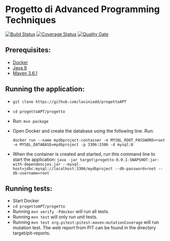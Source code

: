 # Progetto di Advanced Programming Techniques

[![Build Status](https://travis-ci.org/laviniadd/progettoAPT.svg?branch=master)](https://travis-ci.org/laviniadd/progettoAPT)
[![Coverage Status](https://coveralls.io/repos/github/laviniadd/progettoAPT/badge.svg?branch=master)](https://coveralls.io/github/laviniadd/progettoAPT?branch=master)
[![Quality Gate](https://sonarcloud.io/api/project_badges/measure?project=com.myproject.app%3Aprogetto&metric=alert_status)](https://sonarcloud.io/dashboard?id=com.myproject.app%3Aprogetto)

## Prerequisites:
* [Docker](https://docs.docker.com/engine/docker-overview/)
* [Java 8](http://www.oracle.com/technetwork/java/javase/downloads/jdk8-downloads-2133151.html)
* [Maven 3.6.1](https://maven.apache.org/download.cgi)

## Running the application:
* `git clone https://github.com/laviniadd/progettoAPT`
* `cd progettoAPT/progetto`
* Run: `mvn package`
* Open Docker and create the database using the following line. Run:
  
  `docker run --name mydbproject-container -e MYSQL_ROOT_PASSWORD=root -e MYSQL_DATABASE=mydbproject -p 3306:3306 -d mysql:8`

* When the container is created and started, run this command line to start the application: `java -jar target\progetto-0.0.1-SNAPSHOT-jar-with-dependencies.jar --mysql-host=jdbc:mysql://localhost:3306/mydbproject --db-password=root --db-username=root`

## Running tests:
* Start Docker
* `cd progettoAPT/progetto`
* Running `mvn verify -Pdocker` will run all tests.
* Running `mvn test` will only run unit tests.
* Running `mvn test org.pitest:pitest-maven:mutationCoverage` will run mutation test. The web report from PIT can be found in the directory target/pit-reports.
